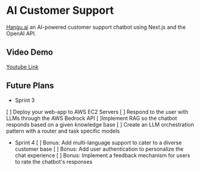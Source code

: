 # AI Customer Support
[Hangu.ai](https://hanguai-ryan-trans-projects-38a226e5.vercel.app/) an AI-powered customer support chatbot using Next.js and the OpenAI API.

## Video Demo
[Youtube Link](https://www.youtube.com/watch?v=7TAE13uT7aE&feature=youtu.be)

## Future Plans
- Sprint 3
  
[ ] Deploy your web-app to AWS EC2 Servers
[ ] Respond to the user with LLMs through the AWS Bedrock API
[ ]Implement RAG so the chatbot responds based on a given knowledge base
[ ] Create an LLM orchestration pattern with a router and task specific models

- Sprint 4
[ ] Bonus: Add multi-language support to cater to a diverse customer base
[ ] Bonus: Add user authentication to personalize the chat experience
[ ] Bonus: Implement a feedback mechanism for users to rate the chatbot's responses
